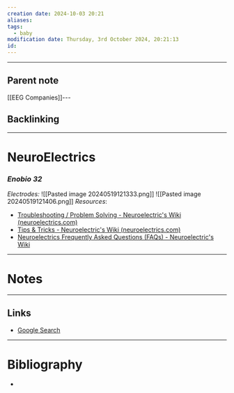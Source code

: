 ```yaml
---
creation date: 2024-10-03 20:21
aliases: 
tags:
  - baby
modification date: Thursday, 3rd October 2024, 20:21:13
id:
---
```

---

## Parent note
[[EEG Companies]]---
## Backlinking


---
# NeuroElectrics
### ***Enobio 32***
*Electrodes:*
![[Pasted image 20240519121333.png]]
![[Pasted image 20240519121406.png]]
*Resources*:
+ [Troubleshooting / Problem Solving - Neuroelectric's Wiki (neuroelectrics.com)](https://www.neuroelectrics.com/wiki/index.php/Troubleshooting_/_Problem_Solving)
+ [Tips & Tricks - Neuroelectric's Wiki (neuroelectrics.com)](https://www.neuroelectrics.com/wiki/index.php/Tips_%26_Tricks)
+ [Neuroelectrics Frequently Asked Questions (FAQs) - Neuroelectric's Wiki](https://www.neuroelectrics.com/wiki/index.php/Neuroelectrics_Frequently_Asked_Questions_(FAQs)#What_is_the_function_of_the_DRL.2FCMS_reference.3F)

---
# Notes


---
## Links
- [Google Search](https://www.google.com/search?q=NeuroElectrics)

---
# Bibliography
+ 